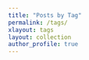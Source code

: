 ```yaml
---
title: "Posts by Tag"
permalink: /tags/
xlayout: tags
layout: collection
author_profile: true
---
```


